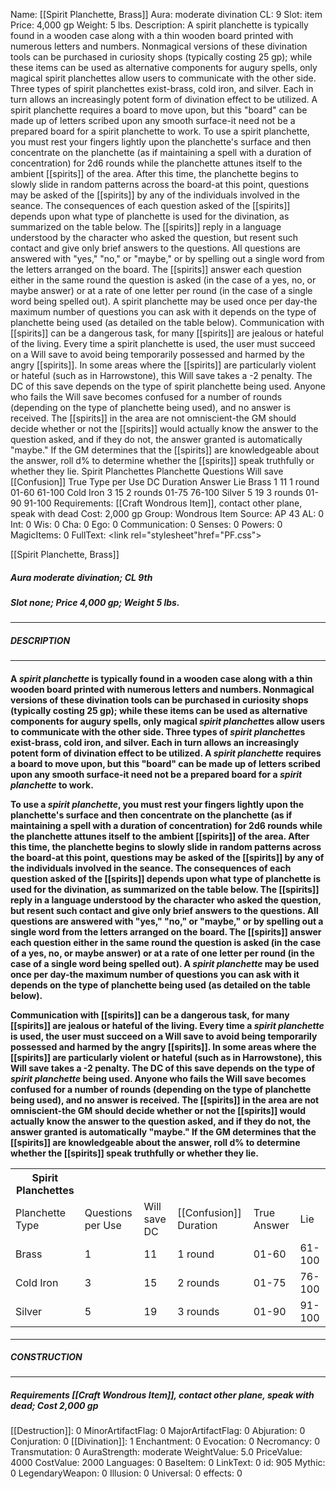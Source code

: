 Name: [[Spirit Planchette, Brass]]
Aura: moderate divination
CL: 9
Slot: item
Price: 4,000 gp
Weight: 5 lbs.
Description: A spirit planchette is typically found in a wooden case along with a thin wooden board printed with numerous letters and numbers. Nonmagical versions of these divination tools can be purchased in curiosity shops (typically costing 25 gp); while these items can be used as alternative components for augury spells, only magical spirit planchettes allow users to communicate with the other side. Three types of spirit planchettes exist-brass, cold iron, and silver. Each in turn allows an increasingly potent form of divination effect to be utilized. A spirit planchette requires a board to move upon, but this "board" can be made up of letters scribed upon any smooth surface-it need not be a prepared board for a spirit planchette to work. To use a spirit planchette, you must rest your fingers lightly upon the planchette's surface and then concentrate on the planchette (as if maintaining a spell with a duration of concentration) for 2d6 rounds while the planchette attunes itself to the ambient [[spirits]] of the area. After this time, the planchette begins to slowly slide in random patterns across the board-at this point, questions may be asked of the [[spirits]] by any of the individuals involved in the seance. The consequences of each question asked of the [[spirits]] depends upon what type of planchette is used for the divination, as summarized on the table below. The [[spirits]] reply in a language understood by the character who asked the question, but resent such contact and give only brief answers to the questions. All questions are answered with "yes," "no," or "maybe," or by spelling out a single word from the letters arranged on the board. The [[spirits]] answer each question either in the same round the question is asked (in the case of a yes, no, or maybe answer) or at a rate of one letter per round (in the case of a single word being spelled out). A spirit planchette may be used once per day-the maximum number of questions you can ask with it depends on the type of planchette being used (as detailed on the table below). Communication with [[spirits]] can be a dangerous task, for many [[spirits]] are jealous or hateful of the living. Every time a spirit planchette is used, the user must succeed on a Will save to avoid being temporarily possessed and harmed by the angry [[spirits]]. In some areas where the [[spirits]] are particularly violent or hateful (such as in Harrowstone), this Will save takes a -2 penalty. The DC of this save depends on the type of spirit planchette being used. Anyone who fails the Will save becomes confused for a number of rounds (depending on the type of planchette being used), and no answer is received. The [[spirits]] in the area are not omniscient-the GM should decide whether or not the [[spirits]] would actually know the answer to the question asked, and if they do not, the answer granted is automatically "maybe." If the GM determines that the [[spirits]] are knowledgeable about the answer, roll d% to determine whether the [[spirits]] speak truthfully or whether they lie. Spirit Planchettes Planchette Questions Will save [[Confusion]] True Type per Use DC Duration Answer Lie Brass 1 11 1 round 01-60 61-100 Cold Iron 3 15 2 rounds 01-75 76-100 Silver 5 19 3 rounds 01-90 91-100
Requirements: [[Craft Wondrous Item]], contact other plane, speak with dead
Cost: 2,000 gp
Group: Wondrous Item
Source: AP 43
AL: 0
Int: 0
Wis: 0
Cha: 0
Ego: 0
Communication: 0
Senses: 0
Powers: 0
MagicItems: 0
FullText: <link rel="stylesheet"href="PF.css"><div class="heading"><p class="alignleft">[[Spirit Planchette, Brass]]</p><div style="clear: both;"></div></div><div><h5><b>Aura </b>moderate divination; <b>CL </b>9th</h5><h5><b>Slot </b>none; <b>Price </b>4,000 gp; <b>Weight </b>5 lbs.</h5></div><hr/><div><h5><b>DESCRIPTION</b></h5></div><hr/><div><h4><p>A <i>spirit planchette</i> is typically found in a wooden case along with a thin wooden board printed with numerous letters and numbers. Nonmagical versions of these divination tools can be purchased in curiosity shops (typically costing 25 gp); while these items can be used as alternative components for augury spells, only magical <i>spirit planchette</i>s allow users to communicate with the other side. Three types of <i>spirit planchette</i>s exist-brass, cold iron, and silver. Each in turn allows an increasingly potent form of divination effect to be utilized. A <i>spirit planchette</i> requires a board to move upon, but this "board" can be made up of letters scribed upon any smooth surface-it need not be a prepared board for a <i>spirit planchette</i> to work.</p><p>To use a <i>spirit planchette</i>, you must rest your fingers lightly upon the planchette's surface and then concentrate on the planchette (as if maintaining a spell with a duration of concentration) for 2d6 rounds while the planchette attunes itself to the ambient [[spirits]] of the area. After this time, the planchette begins to slowly slide in random patterns across the board-at this point, questions may be asked of the [[spirits]] by any of the individuals involved in the seance. The consequences of each question asked of the [[spirits]] depends upon what type of planchette is used for the divination, as summarized on the table below. The [[spirits]] reply in a language understood by the character who asked the question, but resent such contact and give only brief answers to the questions. All questions are answered with "yes," "no," or "maybe," or by spelling out a single word from the letters arranged on the board. The [[spirits]] answer each question either in the same round the question is asked (in the case of a yes, no, or maybe answer) or at a rate of one letter per round (in the case of a single word being spelled out). A <i>spirit planchette</i> may be used once per day-the maximum number of questions you can ask with it depends on the type of planchette being used (as detailed on the table below).</p><p>Communication with [[spirits]] can be a dangerous task, for many [[spirits]] are jealous or hateful of the living. Every time a <i>spirit planchette</i> is used, the user must succeed on a Will save to avoid being temporarily possessed and harmed by the angry [[spirits]]. In some areas where the [[spirits]] are particularly violent or hateful (such as in Harrowstone), this Will save takes a -2 penalty. The DC of this save depends on the type of <i>spirit planchette</i> being used. Anyone who fails the Will save becomes confused for a number of rounds (depending on the type of planchette being used), and no answer is received. The [[spirits]] in the area are not omniscient-the GM should decide whether or not the [[spirits]] would actually know the answer to the question asked, and if they do not, the answer granted is automatically "maybe." If the GM determines that the [[spirits]] are knowledgeable about the answer, roll d% to determine whether the [[spirits]] speak truthfully or whether they lie.</p><p> <table><tr><th>Spirit Planchettes</th></tr><tr><td>Planchette Type</td><td>Questions per Use</td><td>Will save DC</td><td>[[Confusion]] Duration</td><td>True Answer</td><td>Lie</td></tr><tr><td>Brass</td><td>1</td><td>11</td><td>1 round</td><td>01-60</td><td>61-100</td></tr><tr><td>Cold Iron</td><td>3</td><td>15</td><td>2 rounds</td><td>01-75</td><td>76-100</td></tr><tr><td>Silver</td><td>5</td><td>19</td><td>3 rounds</td><td>01-90</td><td>91-100</td></tr></table> </p></h4></div><hr/><div><h5><b>CONSTRUCTION</b></h5></div><hr/><div><h5><b>Requirements </b>[[Craft Wondrous Item]], <i>contact other plane</i>, <i>speak with dead</i>; <b>Cost </b>2,000 gp</h5></div>
[[Destruction]]: 0
MinorArtifactFlag: 0
MajorArtifactFlag: 0
Abjuration: 0
Conjuration: 0
[[Divination]]: 1
Enchantment: 0
Evocation: 0
Necromancy: 0
Transmutation: 0
AuraStrength: moderate
WeightValue: 5.0
PriceValue: 4000
CostValue: 2000
Languages: 0
BaseItem: 0
LinkText: 0
id: 905
Mythic: 0
LegendaryWeapon: 0
Illusion: 0
Universal: 0
effects: 0
